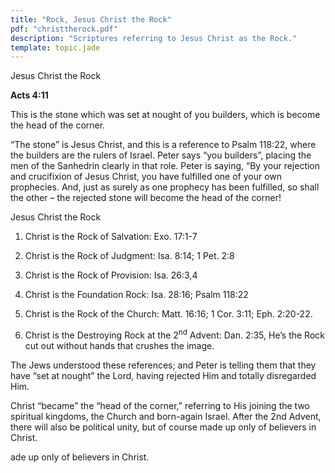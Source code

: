 ```yaml
---
title: "Rock, Jesus Christ the Rock"
pdf: "christtherock.pdf"
description: "Scriptures referring to Jesus Christ as the Rock."
template: topic.jade
---
```


Jesus Christ the Rock

**Acts 4:11**

This is the stone which was set at nought of you builders, which is become the head of the corner.

“The stone” is Jesus Christ, and this is a reference to Psalm 118:22, where the builders are the rulers of Israel. Peter says “you builders”, placing the men of the Sanhedrin clearly in that role. Peter is saying, “By your rejection and crucifixion of Jesus Christ, you have fulfilled one of your own prophecies. And, just as surely as one prophecy has been fulfilled, so shall the other – the rejected stone will become the head of the corner!

Jesus Christ the Rock

1.  Christ is the Rock of Salvation: Exo. 17:1-7

2.  Christ is the Rock of Judgment: Isa. 8:14; 1 Pet. 2:8

2.  Christ is the Rock of Provision: Isa. 26:3,4

2.  Christ is the Foundation Rock: Isa. 28:16; Psalm 118:22

2.  Christ is the Rock of the Church: Matt. 16:16; 1 Cor. 3:11; Eph. 2:20-22.

2.  Christ is the Destroying Rock at the 2<sup>nd</sup> Advent: Dan. 2:35, He’s the Rock cut out without hands that crushes the image.

The Jews understood these references; and Peter is telling them that they have “set at nought” the Lord, having rejected Him and totally disregarded Him.

Christ “became” the “head of the corner,” referring to His joining the two spiritual kingdoms, the Church and born-again Israel. After the 2nd Advent, there will also be political unity, but of course made up only of believers in Christ.

ade up only of believers in Christ.

